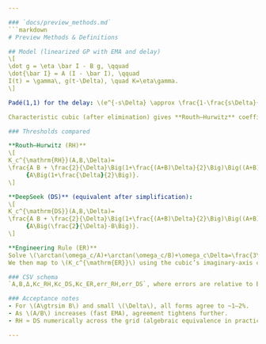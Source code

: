 ```yaml
---

### `docs/preview_methods.md`
```markdown
# Preview Methods & Definitions

## Model (linearized GP with EMA and delay)
\[
\dot g = \eta \bar I - B g, \qquad
\dot{\bar I} = A (I - \bar I), \qquad
I(t) = \gamma\, g(t-\Delta), \quad K=\eta\gamma.
\]

Padé(1,1) for the delay: \(e^{-s\Delta} \approx \frac{1-\frac{s\Delta}{2}}{1+\frac{s\Delta}{2}}\).

Characteristic cubic (after elimination) gives **Routh–Hurwitz** coefficients \(a_3,a_2,a_1,a_0\) and a closed-form threshold.

### Thresholds compared

**Routh–Hurwitz (RH)**  
\[
K_c^{\mathrm{RH}}(A,B,\Delta)=
\frac{A B + \frac{2}{\Delta}\Big(1+\frac{(A+B)\Delta}{2}\Big)\Big((A+B)+\frac{AB\Delta}{2}\Big)}
     {A\Big(1+\frac{\Delta}{2}\Big)}.
\]

**DeepSeek (DS)** (equivalent after simplification):  
\[
K_c^{\mathrm{DS}}(A,B,\Delta)=
\frac{A B + \frac{2}{\Delta}\Big(1+\frac{(A+B)\Delta}{2}\Big)\Big((A+B)+\frac{AB\Delta}{2}\Big)}
     {A\Big(\frac{2}{\Delta}-B\Big)}.
\]

**Engineering Rule (ER)**  
Solve \(\arctan(\omega_c/A)+\arctan(\omega_c/B)+\omega_c\Delta=\frac{3\pi}{4}\) for \(\omega_c\).  
We then map to \(K_c^{\mathrm{ER}}\) using the cubic’s imaginary-axis condition; this acts as a **ground-truth** numerical reference.

### CSV schema
`A,B,Δ,Kc_RH,Kc_DS,Kc_ER,err_RH,err_DS`, where errors are relative to ER.

### Acceptance notes
- For \(A\gtrsim B\) and small \(\Delta\), all forms agree to ~1–2%.
- As \(A/B\) increases (fast EMA), agreement tightens further.
- RH ≈ DS numerically across the grid (algebraic equivalence in practice).

---
```

